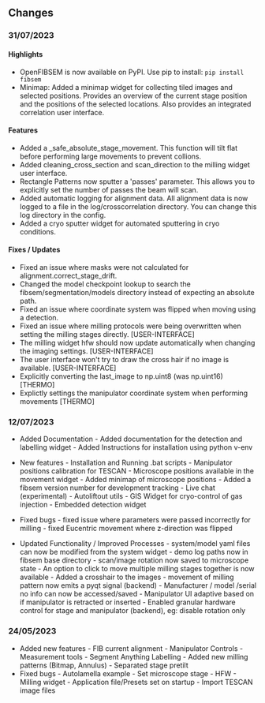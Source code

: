## Changes

### 31/07/2023

#### Highlights

- OpenFIBSEM is now available on PyPI. Use pip to install: `pip install fibsem`
- Minimap: Added a minimap widget for collecting tiled images and selected positions. Provides an overview of the current stage position and the positions of the selected locations. Also provides an integrated correlation user interface.


#### Features

- Added a _safe_absolute_stage_movement. This function will tilt flat before performing large movements to prevent collions. 
- Added cleaning_cross_section and scan_direction to the milling widget user interface.
- Rectangle Patterns now sputter a 'passes' parameter. This allows you to explicitly set the number of passes the beam will scan.
- Added automatic logging for alignment data. All alignment data is now logged to a file in the log/crosscorrelation directory. You can change this log directory in the config.
- Added a cryo sputter widget for automated sputtering in cryo conditions.

#### Fixes / Updates

- Fixed an issue where masks were not calculated for alignment.correct_stage_drift.
- Changed the model checkpoint lookup to search the fibsem/segmentation/models directory instead of expecting an absolute path.
- Fixed an issue where coordinate system was flipped when moving using a detection.
- Fixed an issue where milling protocols were being overwritten when setting the milling stages directly. [USER-INTERFACE]
- The milling widget hfw should now update automatically when changing the imaging settings. [USER-INTERFACE]
- The user interface won't try to draw the cross hair if no image is available. [USER-INTERFACE]
- Explicitly converting the last_image to np.uint8 (was np.uint16) [THERMO]
- Explictly settings the manipulator coordinate system when performing movements [THERMO]


### 12/07/2023

- Added Documentation
      - Added documentation for the detection and labelling widget
      - Added Instructions for installation using python v-env

- New features
      - Installation and Running .bat scripts
      - Manipulator positions calibration for TESCAN
      - Microscope positions available in the movement widget
      - Added minimap of microscope positions
      - Added a fibsem version number for development tracking
      - Live chat (experimental)
      - Autoliftout utils
      - GIS Widget for cryo-control of gas injection 
      - Embedded detection widget

- Fixed bugs
      - fixed issue where parameters were passed incorrectly for milling
      - fixed Eucentric movement where z-direction was flipped 

- Updated Functionality / Improved Processes
      - system/model yaml files can now be modified from the system widget
      - demo log paths now in fibsem base directory
      - scan/image rotation now saved to microscope state
      - An option to click to move multiple milling stages together is now available
      - Added a crosshair to the images
      - movement of milling pattern now emits a pyqt signal (backend)
      - Manufacturer / model /serial no info can now be accessed/saved 
      - Manipulator UI adaptive based on if manipulator is retracted or inserted 
      - Enabled granular hardware control for stage and manipulator (backend), eg: disable rotation only 


### 24/05/2023

- Added new features
      - FIB current alignment
      - Manipulator Controls
      - Measurement tools
      - Segment Anything Labelling
      - Added new milling patterns (Bitmap, Annulus)
      - Separated stage pretilt 
- Fixed bugs
      - Autolamella example
      - Set microscope stage
      - HFW 
      - Milling widget
      - Application file/Presets set on startup
      - Import TESCAN image files 


